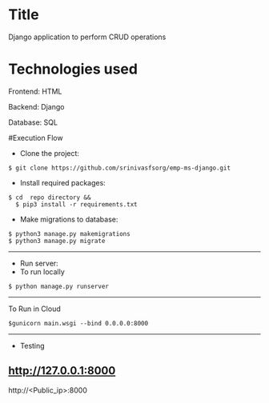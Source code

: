 # Title
Django application to perform CRUD operations

# Technologies used
Frontend:  HTML

Backend: Django

Database: SQL


#Execution Flow
* Clone the project:
```
$ git clone https://github.com/srinivasfsorg/emp-ms-django.git
```

* Install required packages:
```
$ cd  repo directory && 
  $ pip3 install -r requirements.txt
```

* Make migrations to database:
```
$ python3 manage.py makemigrations
$ python3 manage.py migrate
```
-----------------------------------------------------------------------------------------------------------------------
* Run server:
*  To run locally
```
$ python manage.py runserver 
```
-----------------------------
To Run in Cloud
```
$gunicorn main.wsgi --bind 0.0.0.0:8000
```
-----------------------------------------------------------------------------------------------------------------------
* Testing

http://127.0.0.1:8000 
------------------

http://<Public_ip>:8000



